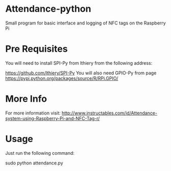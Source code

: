 Attendance-python
==============

Small program for basic interface and logging of NFC tags on the Raspberry Pi


Pre Requisites
==============

You will need to install SPI-Py from lthiery from the following address:

https://github.com/lthiery/SPI-Py
You will also need GPIO-Py from page 
https://pypi.python.org/packages/source/R/RPi.GPIO/


More Info
==============

For more information visit: http://www.instructables.com/id/Attendance-system-using-Raspberry-Pi-and-NFC-Tag-r/


Usage
==============

Just run the following command:

sudo python attendance.py 

